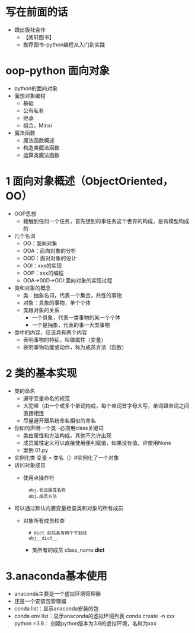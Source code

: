 # 写在前面的话
- 跟出版社合作
    - 【阅轩图书】
    - 推荐图书-python编程从入门到实践
# oop-python 面向对象
- python的面向对象
- 面想对象编程
    - 基础
    - 公有私有
    - 继承
    - 组合，Minxi
- 魔法函数
    - 魔法函数概述
    - 构造类魔法函数
    - 运算类魔法函数
# 1 面向对象概述（ObjectOriented，OO）
- OOP思想
    - 接触到任何一个任务，首先想到的事任务这个世界的构成，是有模型构成的
- 几个名词
    - OO：面向对象
    - OOA：面向对象的分析
    - OOD：面对对象的设计
    - OOI：xxx的实现
    - OOP：xxx的编程
    - OOA->00D->OOI:面向对象的实现过程
-  类和对象的概念
    - 类：抽象名词，代表一个集合，共性的事物
    - 对象：具象的事物，单个个体
    - 类跟对象的关系
        - 一个具象，代表一类事物的某一个个体
        - 一个是抽象，代表的事一大类事物
- 类中的内容，应该具有两个内容
    - 表明事物的特征，叫做属性（变量）
    - 表明事物功能或动作，称为成员方法（函数）
    
# 2 类的基本实现
- 类的命名
    - 遵守变量命名的规范
    - 大驼峰（由一个或多个单词构成，每个单词首字母大写，单词跟单词之间直接相连
    - 尽量避开跟系统命名相似的命名
- 你如何声明一个类
    -必须用class关键词
    - 类由属性和方法构成，其他不允许出现
    - 成员属性定义可以直接使用便利赋值，如果没有值，许使用None
    - 案例 01.py  
- 实例化类
        变量 = 类名（）#实例化了一个对象
- 访问对象成员
    - 使用点操作符
    
            obj.长远属性名称
            obj.成员方法  
- 可以通过默认内置变量检查类和对象的所有成员
    - 对象所有成员检查
        
            # dict 前后各有两个下划线
            obj__dict__
        - 类所有的成员
            class_name.__dict__
    
    
# 3.anaconda基本使用
- anaconda主要是一个虚拟环境管理器
- 还是一个安装包管理器
- conda list：显示anaconda安装的包
- conda env list：显示anaconda的虚拟环境列表
conda create -n xxx python =3.6： 创建python版本为3.6的虚拟环境，名称为xxx
